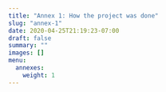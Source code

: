 ```yaml
---
title: "Annex 1: How the project was done"
slug: "annex-1"
date: 2020-04-25T21:19:23-07:00
draft: false
summary: ""
images: []
menu:
  annexes:
    weight: 1
---
```


